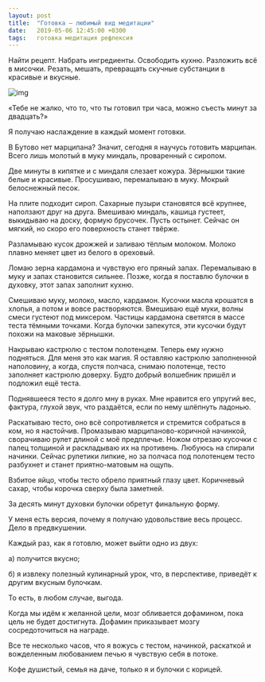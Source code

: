 ```yaml
---
layout: post
title:  "Готовка – любимый вид медитации"
date:   2019-05-06 12:45:00 +0300
tags:   готовка медитация рефлексия
---
```


Найти рецепт. Набрать ингредиенты. Освободить кухню. Разложить всё в мисочки. Резать, мешать, превращать скучные субстанции в красивые и вкусные. 

![img](https://pp.userapi.com/c844320/v844320641/1fd2fa/U3Uml3prHEA.jpg)

«Тебе не жалко, что то, что ты готовил три часа, можно съесть минут за двадцать?» 

Я получаю наслаждение в каждый момент готовки. 

В Бутово нет марципана? Значит, сегодня я научусь готовить марципан. Всего лишь молотый в муку миндаль, проваренный с сиропом. 

Две минуты в кипятке и с миндаля слезает кожура. Зёрнышки такие белые и красивые. Просушиваю, перемалываю в муку. Мокрый белоснежный песок. 

На плите подходит сироп. Сахарные пузыри становятся всё крупнее, наползают друг на друга. Вмешиваю миндаль, кашица густеет, выкидываю на доску, формую брусочек. Пусть остынет. Сейчас он мягкий, но скоро его поверхность станет твёрже. 

Разламываю кусок дрожжей и заливаю тёплым молоком. Молоко плавно меняет цвет из белого в ореховый. 

Ломаю зерна кардамона и чувствую его пряный запах. Перемалываю в муку и запах становится сильнее. Позже, когда я поставлю булочки в духовку, этот запах заполнит кухню. 

Смешиваю муку, молоко, масло, кардамон. Кусочки масла крошатся в хлопья, а потом и вовсе растворяются. Вмешиваю ещё муки, волны смеси густеют под миксером. Частицы кардамона светятся в массе теста тёмными точками. Когда булочки запекутся, эти кусочки будут похожи на маковые зёрнышки. 

Накрываю кастрюлю с тестом полотенцем. Теперь ему нужно подняться. Для меня это как магия. Я оставляю кастрюлю заполненной наполовину, а когда, спустя полчаса, снимаю полотенце, тесто заполняет кастрюлю доверху. Будто добрый волшебник пришёл и подложил ещё теста. 

Поднявшееся тесто я долго мну в руках. Мне нравится его упругий вес, фактура, глухой звук, что раздаётся, если по нему шлёпнуть ладонью. 

Раскатываю тесто, оно всё сопротивляется и стремится собраться в ком, но я настойчив. Промазываю марципаново-коричной начинкой, сворачиваю рулет длиной с моё предплечье. Ножом отрезаю кусочки с палец толщиной и раскладываю их на противень. Любуюсь на спирали начинки. Сейчас рулетики липкие, но за полчаса под полотенцем тесто разбухнет и станет приятно-матовым на ощупь. 

Взбитое яйцо, чтобы тесто обрело приятный глазу цвет. Коричневый сахар, чтобы корочка сверху была заметней. 

За десять минут духовки булочки обретут финальную форму. 

У меня есть версия, почему я получаю удовольствие весь процесс. Дело в предвкушении. 

Каждый раз, как я готовлю, может выйти одно из двух: 

а) получится вкусно; 

б) я извлеку полезный кулинарный урок, что, в перспективе, приведёт к другим вкусным булочкам.

То есть, в любом случае, выгода. 

Когда мы идём к желанной цели, мозг обливается дофамином, пока цель не будет достигнута. Дофамин приказывает мозгу сосредоточиться на награде.

Все те несколько часов, что я вожусь с тестом, начинкой, раскаткой и вожделенным любованием печью я чувствую себя в потоке. 

Кофе душистый, семья на даче, только я и булочки с корицей.
